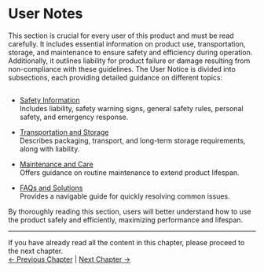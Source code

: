 # User Notes

This section is crucial for every user of this product and must be read carefully. It includes essential information on product use, transportation, storage, and maintenance to ensure safety and efficiency during operation. Additionally, it outlines liability for product failure or damage resulting from non-compliance with these guidelines. The User Notice is divided into subsections, each providing detailed guidance on different topics:

## 

- [Safety Information](3.1-SafetyInstruction.md)    
    Includes liability, safety warning signs, general safety rules, personal safety, and emergency response.

- [Transportation and Storage](3.2-TransportandStorage.md)    
    Describes packaging, transport, and long-term storage requirements, along with liability.

- [Maintenance and Care](3.3-MaintenanceandCare.md)  
    Offers guidance on routine maintenance to extend product lifespan.

- [FAQs and Solutions](3.4-FAQsandSolutions.md)    
    Provides a navigable guide for quickly resolving common issues.

By thoroughly reading this section, users will better understand how to use the product safely and efficiently, maximizing performance and lifespan.

----

If you have already read all the content in this chapter, please proceed to the next chapter.   <br>
[← Previous Chapter](/2-ProductFeature/2.1_320_M5_product/M5.md) | [Next Chapter →](/4-FirstInstallAndUse/4.2-M5/4.2_320_M5_firstUse.md)